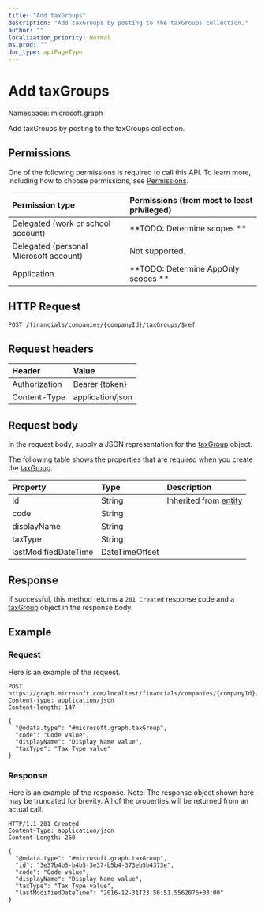 ```yaml
---
title: "Add taxGroups"
description: "Add taxGroups by posting to the taxGroups collection."
author: ""
localization_priority: Normal
ms.prod: ""
doc_type: apiPageType
---
```


# Add taxGroups

Namespace: microsoft.graph

Add taxGroups by posting to the taxGroups collection.

## Permissions
One of the following permissions is required to call this API. To learn more, including how to choose permissions, see [Permissions](/concepts/permissions-reference.md).

|Permission type|Permissions (from most to least privileged)|
|:---|:---|
|Delegated (work or school account)|**TODO: Determine scopes **|
|Delegated (personal Microsoft account)|Not supported.|
|Application|**TODO: Determine AppOnly scopes **|

## HTTP Request
<!-- {
  "blockType": "ignored"
}
-->
``` http
POST /financials/companies/{companyId}/taxGroups/$ref
```

## Request headers
|Header|Value|
|:---|:---|
|Authorization|Bearer {token}|
|Content-Type|application/json|

## Request body
In the request body, supply a JSON representation for the [taxGroup](../resources/taxgroup.md) object.

The following table shows the properties that are required when you create the [taxGroup](../resources/taxgroup.md).

|Property|Type|Description|
|:---|:---|:---|
|id|String| Inherited from [entity](../resources/entity.md)|
|code|String||
|displayName|String||
|taxType|String||
|lastModifiedDateTime|DateTimeOffset||



## Response
If successful, this method returns a `201 Created` response code and a [taxGroup](../resources/taxgroup.md) object in the response body.

## Example

### Request
Here is an example of the request.
<!-- {
  "blockType": "request",
  "name": "create_taxgroup_from_"
}
-->
``` http
POST https://graph.microsoft.com/localtest/financials/companies/{companyId}/taxGroups
Content-type: application/json
Content-length: 147

{
  "@odata.type": "#microsoft.graph.taxGroup",
  "code": "Code value",
  "displayName": "Display Name value",
  "taxType": "Tax Type value"
}
```

### Response
Here is an example of the response. Note: The response object shown here may be truncated for brevity. All of the properties will be returned from an actual call.
<!-- {
  "blockType": "response",
  "truncated": true,
  "@odata.type": "microsoft.graph.taxgroup"
}
-->
``` http
HTTP/1.1 201 Created
Content-Type: application/json
Content-Length: 260

{
  "@odata.type": "#microsoft.graph.taxGroup",
  "id": "3e37b4b5-b4b5-3e37-b5b4-373eb5b4373e",
  "code": "Code value",
  "displayName": "Display Name value",
  "taxType": "Tax Type value",
  "lastModifiedDateTime": "2016-12-31T23:56:51.5562076+03:00"
}
```

